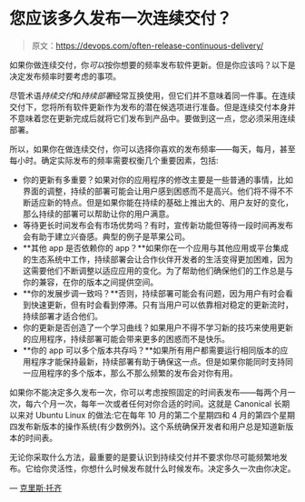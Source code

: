 # 您应该多久发布一次连续交付？

> 原文：<https://devops.com/often-release-continuous-delivery/>

如果你做连续交付，你*可以*按你想要的频率发布软件更新。但是你应该吗？以下是决定发布频率时要考虑的事项。

尽管术语*持续交付*和*持续部署*经常互换使用，但它们并不意味着同一件事。在连续交付下，您将所有软件更新作为发布的潜在候选项进行准备。但是连续交付本身并不意味着您在更新完成后就将它们发布到产品中。要做到这一点，您必须采用连续部署。

所以，如果你在做连续交付，你可以选择你喜欢的发布频率——每天，每月，甚至每小时。确定实际发布的频率需要权衡几个重要因素，包括:

*   你的更新有多重要？如果对你的应用程序的修改主要是一些普通的事情，比如界面的调整，持续的部署可能会让用户感到困惑而不是高兴。他们将不得不不断适应新的特点。但是如果你能在持续的基础上推出大的、用户友好的变化，那么持续的部署可以帮助让你的用户满意。
*   等待更长时间发布会有市场优势吗？有时，宣传新功能但等待一段时间再发布会有助于建立兴奋感。典型的例子是苹果公司。
*   **其他 app 是否依赖你的 app？**如果你在一个应用与其他应用或平台集成的生态系统中工作，持续部署会让合作伙伴开发者的生活变得更加困难，因为这需要他们不断调整以适应应用的变化。为了帮助他们确保他们的工作总是与你的兼容，在你的版本之间提供空间。
*   **你的发展步调一致吗？**否则，持续部署可能会有问题，因为用户有时会看到快速更新，但有时会看到停滞。只有当用户可以依靠相对稳定的更新流时，持续部署才适合他们。
*   你的更新是否创造了一个学习曲线？如果用户不得不学习新的技巧来使用更新的应用程序，持续部署可能会带来更多的困惑而不是快乐。
*   **你的 app 可以多个版本共存吗？**如果所有用户都需要运行相同版本的应用程序才能保持最新，持续部署有助于确保这一点。但是如果你能同时支持同一应用程序的多个版本，那么不那么频繁的发布会对你有用。

如果你不能决定多久发布一次，你可以考虑按照固定的时间表发布——每两个月一次，每六个月一次，每年一次或者任何对你合适的时间。这就是 Canonical 长期以来对 Ubuntu Linux 的做法:它在每年 10 月的第二个星期四和 4 月的第四个星期四发布新版本的操作系统(有少数例外)。这个系统确保开发者和用户总是知道新版本的时间表。

无论你采取什么方法，最重要的是要认识到持续交付并不要求你尽可能频繁地发布。它给你灵活性，你想什么时候发布就什么时候发布。决定多久一次由你决定。

— [克里斯·托齐](https://devops.com/author/chris-tozzi/)